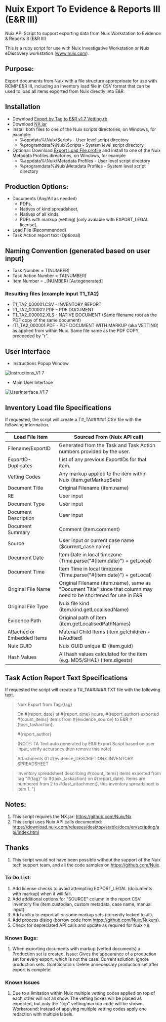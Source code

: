 # Nuix Export To Evidence & Reports III (E&R III)
Nuix API Script to support exporting data from Nuix Workstation to Evidence & Reports 3 (E&R III)

This is a ruby script for use with Nuix Investigative Workstation or Nuix eDiscovery workstation (www.nuix.com).

## Purpose: 

Export documents from Nuix with a file structure approprioate for use with RCMP E&R III, including an inventory load file in CSV format that can be used to load all items exported from Nuix directly into E&R. 

## Installation
- Download [Export by Tag to E&R v1.7 Vetting.rb](https://github.com/nicholasgcotton/NuixExportToEvidence-Reports/blob/master/Export%20by%20Tag%20to%20E%26R%20v1.7%20Vetting.rb)
- Download [NX.jar](https://github.com/Nuix/Nx)
- Install both files to one of the Nuix scripts directories, on Windows, for example:
  - %appdata%\Nuix\Scripts - User level script directory
  - %programdata%\Nuix\Scripts - System level script directory
- Optional: Download [Export Load File.profile](https://github.com/nicholasgcotton/NuixExportToEvidence-Reports/blob/master/Export%20Load%20File.profile) and install to one of the Nuix Metadata Profiles directories, on Windows, for example
  - %appdata%\Nuix\Metadata Profiles - User level script directory
  - %programdata%\Nuix\Metadata Profiles - System level script directory

## Production Options:
- Documents (Any/All as needed)
  - PDFs, 
  - Natives of kind:spreadsheet, 
  - Natives of all kinds, 
  - PDFs with markup (vetting) [only avaiable with EXPORT_LEGAL license].
- Load File (Recommended)
- Task Action report text (Optional)

## Naming Convention (generated based on user input)
- Task Number = T(NUMBER)
- Task Action Number = TA(NUMBER)
- Item Number = _(NUMBER) [Autogenerated]

### Resulting files (example input T1_TA2)
- T1_TA2_000001.CSV - INVENTORY REPORT
- T1_TA2_000002.PDF - PDF DOCUMENT
- T1_TA2_000002.XLS - NATIVE DOCUMENT (Same filename root as the PDF copy of the same document)
- rT1_TA2_000001.PDF - PDF DOCUMENT WITH MARKUP (aka VETTING) as applied from within Nuix. Same file name as the PDF COPY, preceeded by "r". 

## User Interface
- Instructions Popup Window

![Instructions_V1 7](https://user-images.githubusercontent.com/24242174/75466151-c0ce6500-5957-11ea-9718-591115734632.png)

- Main User Interface

![UserInterface_V1 7](https://user-images.githubusercontent.com/24242174/75466153-c166fb80-5957-11ea-9f01-d06dd7f0203f.png)

## Inventory Load file Specifications

If requested, the script will create a T#_TA#####1.CSV file with the following information.

Load File Item | Sourced From (Nuix API call)
------------ | -------------
Filename/ExportID | Generated from the Task and Task Action numbers provided by the user. 
ExportID-Duplicates | List of any previous ExportIDs for that item.
Vetting Codes | Any markup applied to the item within Nuix (item.getMarkupSets)
Document Title | Original Filename (item.name)
RE | User input
Document Type | User input
Document Description | User input
Document Summary | Comment (item.comment)
Source | User input or current case name ($current_case.name)
Document Date | Item Date in local timezone (Time.parse("#{item.date}") + getLocal)
Document Time | Item Time in local timezone (Time.parse("#{item.date}") + getLocal)
Original File Name | Original Filename (item.name), same as "Document Title" since that column may need to be shortened for use in E&R
Original File Type | Nuix file kind (item.kind.getLocalisedName)
Evidence Path | Original path of item (item.getLocalisedPathNames)
Attached or Embedded Items | Material Child Items (item.getchildren + isAudited)
Nuix GUID | Nuix GUID unique ID (item.guid)
Hash Values | All hash values calculated for the item (e.g. MD5/SHA1) (item.digests)

## Task Action Report Text Specifications

If requested the script will create a T#_TA######.TXT file with the following text. 

> Nuix Export from Tag:{tag}
>
> On #{report_date} at #{report_time} hours, #{report_author} exported #{count_items} items from #{evidence_source} to E&R #{task_taskaction}. 
>
> #{report_author}
>
> (NOTE: TA Text auto generated by E&R Export Script based on user input, verify accurancy then remove this note)
>
> Attachments
> 01 #{evidence_DESCRIPTION}: INVENTORY SPREADSHEET

> Inventory spreadsheet describing #{count_items} items exported from tag \"#{tag}\" to #{task_taskaction} on #{report_date}. Items are numbered from 2 to #{last_attachment}, this inventory spreadsheet is item 1. ")

## Notes:
1) This script requires the NX.jar: https://github.com/Nuix/Nx
2) This script uses Nuix API calls documented: https://download.nuix.com/releases/desktop/stable/docs/en/scripting/api/index.html

## Thanks
1) This script would not have been possible without the support of the Nuix tech support team, and all the code samples on https://github.com/Nuix.

### To Do List:
1) Add license checks to avoid attempting EXPORT_LEGAL (documents with markup) when it will fail.
2) Add additional options for "SOURCE" column in the report CSV inventory file (item.custodian, custom metadata, case name, manual input).
3) Add ability to export all or some markup sets (currently locked to all). 
4) Add process dialog (borrow code from https://github.com/Nuix/Nukers). 
5) Check for depreciated API calls and update as required for Nuix >8. 

### Known Bugs:
1) When exporting documents with markup (vetted documents) a Production set is created. Issue: Gives the appearance of a production set for every export, which is not the case. Current solution: ignore production sets. Goal Solution: Delete unnecessary production set after export is complete.

### Known Issues
1) Due to a limitation within Nuix multiple vetting codes applied on top of each other will not all show. The vetting boxes will be placed as expected, but only the "top" vetting/markup code will be shown. Workaround: Instead of applying multiple vetting codes apply one redaction with multiple labels. 
